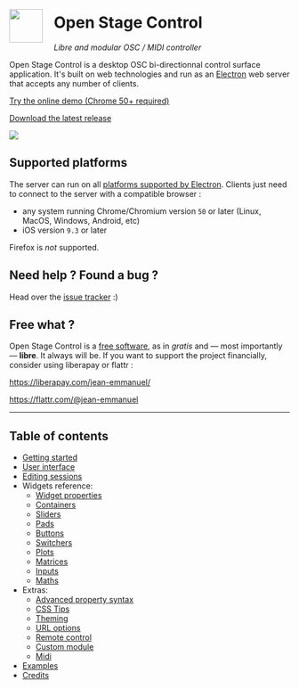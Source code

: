 

# <img style="margin:0 auto;display:inline-block;width:60px;float:left;margin-right:20px;margin-top:-7px;" src="img/logo.svg"/> Open Stage Control

*Libre and modular OSC / MIDI controller*

Open Stage Control is a desktop OSC bi-directionnal control surface application. It's built on web technologies and run as an [Electron](http://electron.atom.io/) web server that accepts any number of clients.

<a class="button" href="http://demo.osc.ammd.net">Try the online demo (Chrome 50+ required)</a>

<a class="button" href="https://github.com/jean-emmanuel/open-stage-control/releases">Download the latest release</a>


![](img/ardour-osc.png)

## Supported platforms

The server can run on all [platforms supported by Electron](https://electron.atom.io/docs/tutorial/supported-platforms/). Clients just need to connect to the server with a compatible browser :

- any system running Chrome/Chromium version `50` or later (Linux, MacOS, Windows, Android, etc)
- iOS version `9.3` or later

Firefox is *not* supported.

## Need help ? Found a bug ?

Head over the [issue tracker](https://github.com/jean-emmanuel/open-stage-control/issues) :)

## Free what ?

Open Stage Control is a [free software](https://www.fsf.org/), as in *gratis* and — most importantly — **libre**. It always will be. If you want to support the project financially, consider using liberapay or flattr :

https://liberapay.com/jean-emmanuel/

https://flattr.com/@jean-emmanuel

----

## Table of contents

- [Getting started](getting-started)
- [User interface](interface)
- [Editing sessions](editing-sessions)
- Widgets reference:
    - [Widget properties](widgets/widgets)
    - [Containers](widgets/containers)
    - [Sliders](widgets/sliders)
    - [Pads](widgets/pads)
    - [Buttons](widgets/buttons)
    - [Switchers](widgets/switchers)
    - [Plots](widgets/plots)
    - [Matrices](widgets/matrices)
    - [Inputs](widgets/inputs)
    - [Maths](widgets/maths)
- Extras:
    - [Advanced property syntax](extras/advanced-property-syntax)
    - [CSS Tips](extras/css-tips)
    - [Theming](extras/theming)
    - [URL options](extras/url-options)
    - [Remote control](extras/remote-control)
    - [Custom module](extras/custom-module)
    - [Midi](extras/midi)
- [Examples](examples)
- [Credits](credits)
